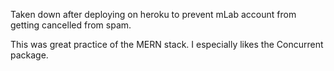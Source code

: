 Taken down after deploying on heroku to prevent mLab account from getting cancelled from spam.

This was great practice of the MERN stack.  I especially likes the Concurrent package. 
